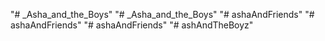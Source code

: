 "# _Asha_and_the_Boys" 
"# _Asha_and_the_Boys" 
"# ashaAndFriends" 
"# ashaAndFriends" 
"# ashaAndFriends" 
"# ashAndTheBoyz" 

